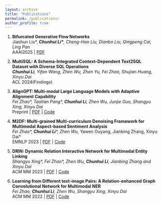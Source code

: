 ```yaml
---
layout: archive
title: "Publications"
permalink: /publications/
author_profile: true
---
```


1. **Bifurcated Generative Flow Networks** <br>
   Jiashun Liu\*, ***Chunhui Li\***, Cheng-Hao Liu, Dianbo Liu, Qingpeng Cai, Ling Pan* <br>
   AAAI2025 | <a href="https://arxiv.org/pdf/2406.01901">PDF</a> <br>

2. **MultiSQL: A Schema-Integrated Context-Dependent Text2SQL Dataset with Diverse SQL Operations** <br>
   ***Chunhui Li**, Yifan Wang, Zhen Wu, Zhen Yu, Fei Zhao, Shujian Huang, Xinyu Dai* <br>
   ACL 2024(Findings)

3. **AlignGPT: Multi-modal Large Language Models with Adaptive Alignment Capability** <br>
   *Fei Zhao\*, Taotian Pang\*, **Chunhui Li**, Zhen Wu, Junjie Guo, Shangyu Xing, Xinyu Dai* <br>
   Preprint | <a href="https://arxiv.org/abs/2405.14129" target="_blank">PDF</a> | <a href="https://github.com/AlignGPT-VL/AlignGPT" target="_blank">Code</a>

4. **M2DF: Multi-grained Multi-curriculum Denoising Framework for Multimodal Aspect-based Sentiment Analysis** <br>
   *Fei Zhao\*, **Chunhui Li**\*, Zhen Wu*, Yawen Ouyang, Jianbing Zhang, Xinyu Dai* <br>
   EMNLP 2023 | <a href="https://aclanthology.org/2023.emnlp-main.561.pdf" target="_blank">PDF</a> | <a href="https://github.com/grandchicken/M2DF" target="_blank">Code</a>

5. **DRIN: Dynamic Relation Interactive Network for Multimodal Entity Linking** <br>
   *Shangyu Xing\*, Fei Zhao\*, Zhen Wu, **Chunhui Li**, Jianbing Zhang and Xinyu Dai* <br>
   ACM MM 2023 | <a href="https://dl.acm.org/doi/abs/10.1145/3581783.3612575" target="_blank">PDF</a> | <a href="https://github.com/starreeze/drin" target="_blank">Code</a>

6. **Learning from Different text-image Pairs: A Relation-enhanced Graph Convolutional Network for Multimodal NER** <br>
   *Fei Zhao, **Chunhui Li**, Zhen Wu, Shangyu Xing, Xinyu Dai* <br>
   ACM MM 2022 | <a href="https://dl.acm.org/doi/10.1145/3503161.3548228" target="_blank">PDF</a> | <a href="https://github.com/1429904852/R-GCN" target="_blank">Code</a>



<!-- {% if author.googlescholar %}
  You can also find my articles on <u><a href="{{author.googlescholar}}">my Google Scholar profile</a>.</u>
{% endif %}

{% include base_path %}

{% for post in site.publications reversed %}
  {% include archive-single.html %}
{% endfor %} -->
